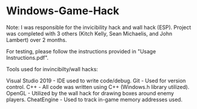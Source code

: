 # Windows-Game-Hack


Note: I was responsible for the invicibility hack and wall hack (ESP). Project was completed with 
3 others (Kitch Kelly, Sean Michaelis, and John Lambert) over 2 months.

For testing, please follow the instructions provided in "Usage Instructions.pdf".

Tools used for invincibilty/wall hacks:

Visual Studio 2019 - IDE used to write code/debug.
Git - Used for version control.
C++ - All code was written using C++ (Windows.h library utilized).
OpenGL - Utilized by the wall hack for drawing boxes around enemy players.
CheatEngine - Used to track in-game memory addresses used.
